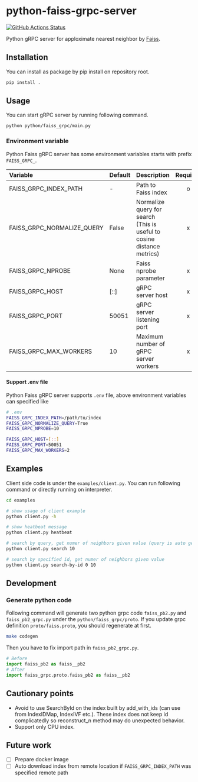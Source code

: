 # python-faiss-grpc-server

[![GitHub Actions Status](https://github.com/KanchiShimono/python-faiss-grpc-server/workflows/.github/workflows/main.yml/badge.svg)](https://github.com/KanchiShimono/python-faiss-grpc-server/actions?query=workflow%3A.github%2Fworkflows%2Fmain.yml)

Python gRPC server for apploximate nearest neighbor by [Faiss](https://github.com/facebookresearch/faiss).

## Installation

You can install as package by pip install on repository root.

```sh
pip install .
```

## Usage

You can start gRPC server by running following command.

```sh
python python/faiss_grpc/main.py
```

### Environment variable

Python Faiss gRPC server has some environment variables starts with prefix `FAISS_GRPC_`.

| Variable                   | Default | Description                                                            | Required |
| :------------------------- | :------ | :--------------------------------------------------------------------- | :------: |
| FAISS_GRPC_INDEX_PATH      | -       | Path to Faiss index                                                    |    o     |
| FAISS_GRPC_NORMALIZE_QUERY | False   | Normalize query for search (This is useful to cosine distance metrics) |    x     |
| FAISS_GRPC_NPROBE          | None    | Faiss nprobe parameter                                                 |    x     |
| FAISS_GRPC_HOST            | [::]    | gRPC server host                                                       |    x     |
| FAISS_GRPC_PORT            | 50051   | gRPC server listening port                                             |    x     |
| FAISS_GRPC_MAX_WORKERS     | 10      | Maximum number of gRPC server workers                                  |    x     |

#### Support .env file

Python Faiss gRPC server supports `.env` file, above environment variables can specified like

```sh
# .env
FAISS_GRPC_INDEX_PATH=/path/to/index
FAISS_GRPC_NORMALIZE_QUERY=True
FAISS_GRPC_NPROBE=10

FAISS_GRPC_HOST=[::]
FAISS_GRPC_PORT=50051
FAISS_GRPC_MAX_WORKERS=2
```

## Examples

Client side code is under the `examples/client.py`.
You can run following command or directly running on interpreter.

```sh
cd examples

# show usage of client example
python client.py -h

# show heatbeat message
python client.py heatbeat

# search by query, get numer of neighbors given value (query is auto generated in command as identity vector)
python client.py search 10

# search by specified id, get numer of neighbors given value
python client.py search-by-id 0 10
```

## Development

### Generate python code

Following command will generate two python grpc code `faiss_pb2.py` and `faiss_pb2_grpc.py` under the `python/faiss_grpc/proto`.
If you update grpc definition `proto/faiss.proto`, you should regenerate at first.

```sh
make codegen
```

Then you have to fix import path in `faiss_pb2_grpc.py`.

```py
# Before
import faiss_pb2 as faiss__pb2
# After
import faiss_grpc.proto.faiss_pb2 as faiss__pb2
```

## Cautionary points

- Avoid to use SearchById on the index built by add_with_ids (can use from IndexIDMap, IndexIVF etc.). These index does not keep id complicatedly so reconstruct_n method may do unexpected behavior.
- Support only CPU index.

## Future work

- [ ] Prepare docker image
- [ ] Auto download index from remote location if `FAISS_GRPC_INDEX_PATH` was specified remote path
